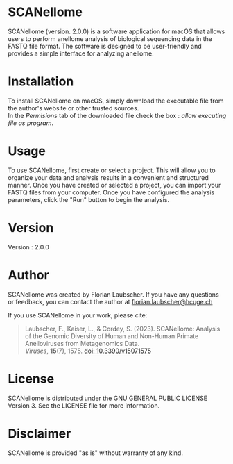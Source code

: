 # SCANellome

SCANellome (version. 2.0.0) is a software application for macOS that allows users to perform anellome analysis of biological sequencing data in the FASTQ file format.  The software is designed to be user-friendly and provides a simple interface for analyzing anellome.

# Installation

To install SCANellome on macOS, simply download the executable file from the author's website or other trusted sources.  
In the *Permisions* tab of the downloaded file check the box : *allow executing file as program*.

# Usage

To use SCANellome, first create or select a project. This will allow you to organize your data and analysis results in a convenient and structured manner. Once you have created or selected a project, you can import your FASTQ files from your computer.
Once you have configured the analysis parameters, click the "Run" button to begin the analysis.

# Version

Version : 2.0.0

# Author

SCANellome was created by Florian Laubscher. If you have any questions or feedback, you can contact the author at florian.laubscher@hcuge.ch

If you use SCANellome in your work, please cite:
>Laubscher, F., Kaiser, L., & Cordey, S. (2023). SCANellome: Analysis of the Genomic Diversity of Human and Non-Human Primate Anelloviruses from Metagenomics Data.
><br/>*Viruses*, **15**(7), 1575. [doi: 10.3390/v15071575][doi]

# License

SCANellome is distributed under the GNU GENERAL PUBLIC LICENSE Version 3. See the LICENSE file for more information.

# Disclaimer

SCANellome is provided "as is" without warranty of any kind. 

[doi]: https://doi.org/10.3390/v15071575
